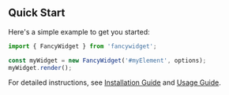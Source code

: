 ## **Quick Start**

Here's a simple example to get you started:

```jsx
import { FancyWidget } from 'fancywidget';

const myWidget = new FancyWidget('#myElement', options);
myWidget.render();
```

For detailed instructions, see [Installation Guide](INSTALLATION.md) and [Usage Guide](USAGE.md).